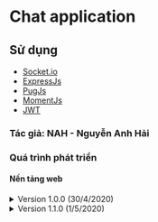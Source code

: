 # Chat application
## Sử dụng
  - [Socket.io](https://socket.io)
  - [ExpressJs](https://expressjs.com)
  - [PugJs](https://pugjs.org/api/getting-started.html)
  - [MomentJs](https://momentjs.com/)
  - [JWT](https://jwt.io/)
### Tác giả: NAH - Nguyễn Anh Hải

### Quá trình phát triển
#### Nền tảng web
<details>
  <summary>Version 1.0.0 (30/4/2020)</summary>
  Chức năng thêm:

  - Tham gia vào 1 phòng trong danh sách có sẵn (10 phòng)
  - Chat trong phòng đã tham gia
  - Có bot thông báo tình trạng tham gia của các thành viên
  - Hiển thị thông tin phòng (tên phòng, danh sách thành viên)
  - Rời khỏi phòng
  - Ẩn/hiện thời gian tin nhắn
</details>
<details>
  <summary>Version 1.1.0 (1/5/2020)</summary>
  Chức năng thêm:

  - Tạo phòng
  - Tham gia vào phòng với id phòng và password phòng
</details>